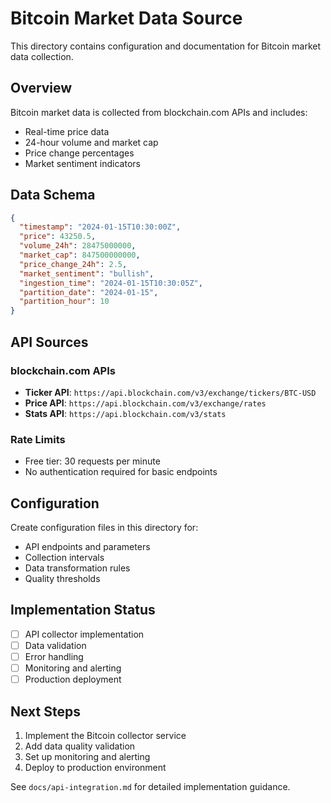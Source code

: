 # Bitcoin Market Data Source

This directory contains configuration and documentation for Bitcoin market data collection.

## Overview

Bitcoin market data is collected from blockchain.com APIs and includes:

- Real-time price data
- 24-hour volume and market cap
- Price change percentages
- Market sentiment indicators

## Data Schema

```json
{
  "timestamp": "2024-01-15T10:30:00Z",
  "price": 43250.5,
  "volume_24h": 28475000000,
  "market_cap": 847500000000,
  "price_change_24h": 2.5,
  "market_sentiment": "bullish",
  "ingestion_time": "2024-01-15T10:30:05Z",
  "partition_date": "2024-01-15",
  "partition_hour": 10
}
```

## API Sources

### blockchain.com APIs

- **Ticker API**: `https://api.blockchain.com/v3/exchange/tickers/BTC-USD`
- **Price API**: `https://api.blockchain.com/v3/exchange/rates`
- **Stats API**: `https://api.blockchain.com/v3/stats`

### Rate Limits

- Free tier: 30 requests per minute
- No authentication required for basic endpoints

## Configuration

Create configuration files in this directory for:

- API endpoints and parameters
- Collection intervals
- Data transformation rules
- Quality thresholds

## Implementation Status

- [ ] API collector implementation
- [ ] Data validation
- [ ] Error handling
- [ ] Monitoring and alerting
- [ ] Production deployment

## Next Steps

1. Implement the Bitcoin collector service
2. Add data quality validation
3. Set up monitoring and alerting
4. Deploy to production environment

See `docs/api-integration.md` for detailed implementation guidance.
